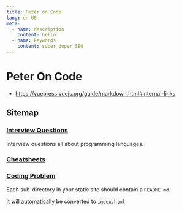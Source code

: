 ```yaml
---
title: Peter on Code
lang: en-US
meta:
  - name: description
    content: hello
  - name: keywords
    content: super duper SEO
---
```

 
# Peter On Code

- <https://vuepress.vuejs.org/guide/markdown.html#internal-links>

## Sitemap

### [Interview Questions](/interview-question/)

Interview questions all about programming languages.

### [Cheatsheets](/cheatsheets/)

### [Coding Problem](/coding-problem/)

Each sub-directory in your static site should contain a `README.md`.

It will automatically be converted to `index.html`
